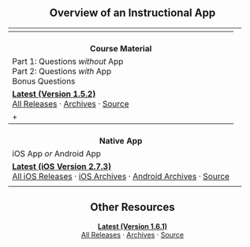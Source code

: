 <!-- ## Front Page Content

This website is powered by [GitLab Pages](https://about.gitlab.com/features/pages/)
/ [Hugo](https://gohugo.io) and can be built in under 1 minute.
Literally. It uses the `beautifulhugo` theme which supports content on your front page.
Edit `/content/_index.md` to change what appears here. Delete `/content/_index.md`
if you don't want any content here.

Head over to the [GitLab project](https://gitlab.com/pages/hugo) to get started. -->

<center>

## Overview of an Instructional App

<table>
    <tr>
        <td></td>
        <td><tr>
                    <th><i class="far fa-copy"></i><br>
                    Course Material</th>
                </tr>
                <tr>
                    <td>Part 1: Questions <i>without</i> App<br>
                    Part 2: Questions <i>with</i> App<br>
                    Bonus Questions</td>
                </tr>
                <tr>
                    <td><a href="https://gitlab.com/saegl5/check-student-loans-course-material/uploads/211ba49cf87238db8a40cea88ab918fd/course_material.pdf"><b>Latest (Version 1.5.2)</b></a><br>
                    <a href="https://gitlab.com/saegl5/check-student-loans-course-material/-/releases">All Releases</a> &middot; <a href="https://gitlab.com/saegl5/check-student-loans-course-material/tree/master/Archives">Archives</a> &middot; <a href="https://gitlab.com/saegl5/check-student-loans-course-material">Source</a></td>
                </tr>
                <tr>
                    <td>+</td>
                </tr>
                <tr>
                    <th><i class="fas fa-mobile-alt"></i><br>
                    Native App</th>
                </tr>
                <tr>
                    <td>iOS App <i>or</i> Android App</td>
                </tr>
                <tr>
                    <td><a href="https://gitlab.com/saegl5/check-student-loans-for-ios/blob/4172d97e2c662a302fd6dc104078088c6114842f/Archives/latest-2_7_3.ipa"><b>Latest (iOS Version 2.7.3)</b></a><br>
                    <a href="https://gitlab.com/saegl5/check-student-loans-for-ios/-/releases">All iOS Releases</a> &middot; <a href="https://gitlab.com/saegl5/check-student-loans-for-ios/tree/master/Archives">iOS Archives</a> &middot; <a href="https://gitlab.com/saegl5/check-student-loans-for-android/tree/master/Archives">Android Archives</a> &middot; <a href="https://gitlab.com/saegl5/check-student-loans-for-ios">Source</a></td>
        </tr></td>
        <td></td>
    </tr>
</table>

<!-- <table>
    <tr>
        <th><i class="far fa-copy"></i><br>
        Course Material</th>
    </tr>
    <tr>
        <td>Part 1: Questions <i>without</i> App<br>
        Part 2: Questions <i>with</i> App<br>
        Bonus Questions</td>
    </tr>
    <tr>
        <td><a href="https://gitlab.com/saegl5/check-student-loans-course-material/uploads/211ba49cf87238db8a40cea88ab918fd/course_material.pdf"><b>Latest (Version 1.5.2)</b></a><br>
        <a href="https://gitlab.com/saegl5/check-student-loans-course-material/-/releases">All Releases</a> &middot; <a href="https://gitlab.com/saegl5/check-student-loans-course-material/tree/master/Archives">Archives</a> &middot; <a href="https://gitlab.com/saegl5/check-student-loans-course-material">Source</a></td>
    </tr>
</table> -->

<!-- ## + -->

<!-- <table>
    <tr>
        <th><i class="fas fa-mobile-alt"></i><br>
        Native App</th>
    </tr>
    <tr>
        <td>iOS App <i>or</i> Android App</td>
    </tr>
    <tr>
        <td><a href="https://gitlab.com/saegl5/check-student-loans-for-ios/blob/4172d97e2c662a302fd6dc104078088c6114842f/Archives/latest-2_7_3.ipa"><b>Latest (iOS Version 2.7.3)</b></a><br>
        <a href="https://gitlab.com/saegl5/check-student-loans-for-ios/-/releases">All iOS Releases</a> &middot; <a href="https://gitlab.com/saegl5/check-student-loans-for-ios/tree/master/Archives">iOS Archives</a> &middot; <a href="https://gitlab.com/saegl5/check-student-loans-for-android/tree/master/Archives">Android Archives</a> &middot; <a href="https://gitlab.com/saegl5/check-student-loans-for-ios">Source</a></td>
    </tr>
</table> -->

## Other Resources

**[Latest (Version 1.6.1)](https://gitlab.com/saegl5/check-student-loans-other-resources/blob/f39071e75c4e5c3d5796838383c749baa0bdf3cb/Archives/latest-1_6_1.zip)**<br>
[All Releases](https://gitlab.com/saegl5/check-student-loans-other-resources/-/releases) &middot; [Archives](https://gitlab.com/saegl5/check-student-loans-other-resources/tree/master/Archives) &middot; [Source](https://gitlab.com/saegl5/check-student-loans-other-resources)

</center>
